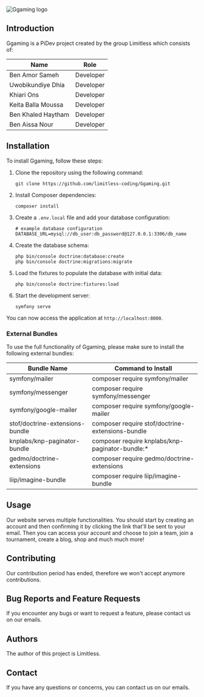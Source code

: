 ![Ggaming logo](https://i.imgur.com/JCdzhQc.png)

## Introduction

Ggaming is a PiDev project created by the group Limitless which consists of:

| Name              | Role         |
| -----------------| ------------ |
| Ben Amor Sameh    | Developer    |
| Uwobikundiye Dhia | Developer    |
| Khiari Ons        | Developer    |
| Keita Balla Moussa| Developer    |
| Ben Khaled Haytham| Developer    |
| Ben Aissa Nour    | Developer    |

## Installation

To install Ggaming, follow these steps:

1. Clone the repository using the following command:

    ```
    git clone https://github.com/limitless-coding/Ggaming.git
    ```

2. Install Composer dependencies:

    ```
    composer install
    ```

3. Create a `.env.local` file and add your database configuration:

    ```
    # example database configuration
    DATABASE_URL=mysql://db_user:db_password@127.0.0.1:3306/db_name
    ```

4. Create the database schema:

    ```
    php bin/console doctrine:database:create
    php bin/console doctrine:migrations:migrate
    ```

5. Load the fixtures to populate the database with initial data:

    ```
    php bin/console doctrine:fixtures:load
    ```

6. Start the development server:

    ```
    symfony serve
    ```

You can now access the application at `http://localhost:8000`.


### External Bundles

To use the full functionality of Ggaming, please make sure to install the following external bundles:


| Bundle Name                 | Command to Install                       |
| ---------------------------| ---------------------------------------- |
| symfony/mailer              | composer require symfony/mailer          |
| symfony/messenger           | composer require symfony/messenger       |
| symfony/google-mailer       | composer require symfony/google-mailer   |
| stof/doctrine-extensions-bundle | composer require stof/doctrine-extensions-bundle |
| knplabs/knp-paginator-bundle| composer require knplabs/knp-paginator-bundle:* |
| gedmo/doctrine-extensions   | composer require gedmo/doctrine-extensions|
| liip/imagine-bundle         | composer require liip/imagine-bundle     |

## Usage

Our website serves multiple functionalities. You should start by creating an account and then confirming it by clicking the link that'll be sent to your email. Then you can access your account and choose to join a team, join a tournament, create a blog, shop and much much more!

## Contributing

Our contribution period has ended, therefore we won't accept anymore contributions.

## Bug Reports and Feature Requests

If you encounter any bugs or want to request a feature, please contact us on our emails.

## Authors

The author of this project is Limitless.

## Contact

If you have any questions or concerns, you can contact us on our emails.

